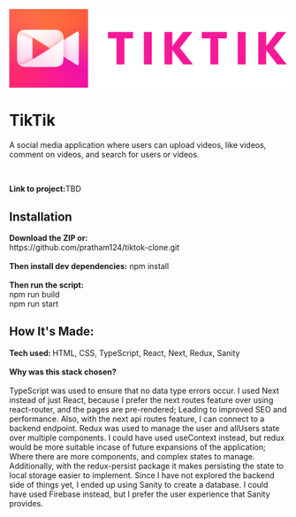 <img src="utils/tiktik-logo.png">
<h1>TikTik</h1>

<p>A social media application where users can upload videos, like videos, comment on videos, and search for users or videos. </p>
<br/>
<p><strong>Link to project:</strong>TBD</p>

<h2>Installation</h2>
<strong>Download the ZIP or:</strong>
<br/>
<span>https://github.com/pratham124/tiktok-clone.git</span>
<br/>
<br/>
<strong>Then install dev dependencies:</strong>
<span>npm install</span>
<br/>
<br/>
<strong>Then run the script:</strong>
<br/>
<span>npm run build</span>
<br/>
<span>npm run start</span>

<h2>How It's Made:</h2>
<span><strong>Tech used: </strong>HTML, CSS, TypeScript, React, Next, Redux, Sanity</span>
<br/>
<br/>
<strong>Why was this stack chosen?</strong>
<br/>
<br/>
<Redux>TypeScript was used to ensure that no data type errors occur. I used Next instead of just React, because I prefer the next routes feature over using react-router, and the pages are pre-rendered; Leading to improved SEO and performance. Also, with the next api routes feature, I can connect to a backend endpoint. Redux was used to manage the user and allUsers state over multiple components. I could have used useContext instead, but redux would be more suitable incase of future expansions of the application; Where there are more components, and  complex states to manage. Additionally, with the redux-persist package it makes persisting the state to local storage easier to implement. Since I have not explored the backend side of things yet, I ended up using Sanity to create a database. I could have used Firebase instead, but I prefer the user experience that Sanity provides.</p>
